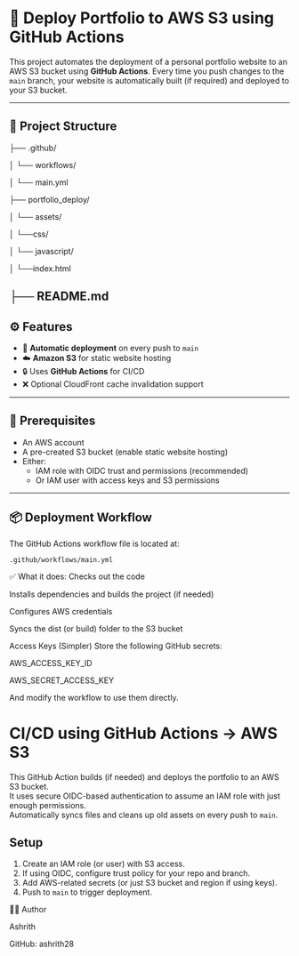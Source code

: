 # 🚀 Deploy Portfolio to AWS S3 using GitHub Actions

This project automates the deployment of a personal portfolio website to an AWS S3 bucket using **GitHub Actions**. Every time you push changes to the `main` branch, your website is automatically built (if required) and deployed to your S3 bucket.

---

## 📁 Project Structure


├── .github/

│ └── workflows/

│ └── main.yml

├── portfolio_deploy/

│  └── assets/

│  └──css/

│  └── javascript/

│  └──index.html

├── README.md
---

## ⚙️ Features

- 🔁 **Automatic deployment** on every push to `main`
- ☁️ **Amazon S3** for static website hosting
- 🔒 Uses **GitHub Actions** for CI/CD
- ❌ Optional CloudFront cache invalidation support

---

## 🚧 Prerequisites

- An AWS account
- A pre-created S3 bucket (enable static website hosting)
- Either:
  - IAM role with OIDC trust and permissions (recommended)
  - Or IAM user with access keys and S3 permissions

---

## 📦 Deployment Workflow

The GitHub Actions workflow file is located at:

```
.github/workflows/main.yml
```

✅ What it does:
Checks out the code

Installs dependencies and builds the project (if needed)

Configures AWS credentials

Syncs the dist (or build) folder to the S3 bucket

Access Keys (Simpler)
Store the following GitHub secrets:

AWS_ACCESS_KEY_ID

AWS_SECRET_ACCESS_KEY

And modify the workflow to use them directly.

# CI/CD using GitHub Actions → AWS S3

This GitHub Action builds (if needed) and deploys the portfolio to an AWS S3 bucket.  
It uses secure OIDC-based authentication to assume an IAM role with just enough permissions.  
Automatically syncs files and cleans up old assets on every push to `main`.

## Setup
1. Create an IAM role (or user) with S3 access.
2. If using OIDC, configure trust policy for your repo and branch.
3. Add AWS-related secrets (or just S3 bucket and region if using keys).
4. Push to `main` to trigger deployment.



👨‍💻 Author

Ashrith

GitHub: ashrith28

